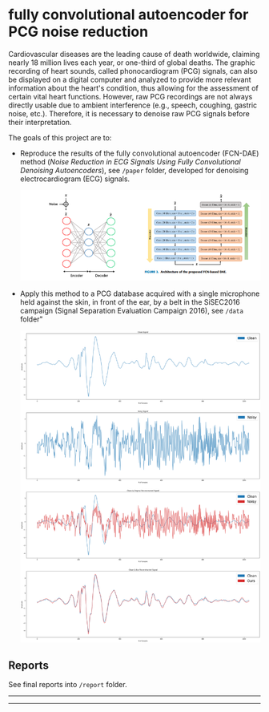 # fully convolutional autoencoder for PCG noise reduction

Cardiovascular diseases are the leading cause of death worldwide, claiming nearly 18 million lives each year, or one-third of global deaths. The graphic recording of heart sounds, called phonocardiogram (PCG) signals, can also be displayed on a digital computer and analyzed to provide more relevant information about the heart's condition, thus allowing for the assessment of certain vital heart functions. However, raw PCG recordings are not always directly usable due to ambient interference (e.g., speech, coughing, gastric noise, etc.). Therefore, it is necessary to denoise raw PCG signals before their interpretation.

The goals of this project are to:

- Reproduce the results of the fully convolutional autoencoder (FCN-DAE) method (*Noise Reduction in ECG Signals Using Fully
Convolutional Denoising Autoencoders*), see `/paper` folder, developed for denoising electrocardiogram (ECG) signals.

    ![archi autoencoder](imgs/img_paper_src.png)

- Apply this method to a PCG database acquired with a single microphone held against the skin, in front of the ear, by a belt in the SiSEC2016 campaign (Signal Separation Evaluation Campaign 2016), see `/data` folder"

    ![results sig PCG](imgs/PCG_best_example.png)

## Reports

See final reports into `/report` folder.

---
---
